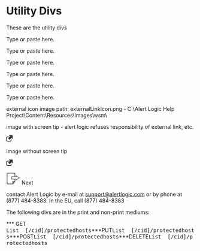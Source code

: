 # Utility Divs

These are the utility divs

Type or paste here.

Type or paste here.

Type or paste here.

Type or paste here.

Type or paste here.

Type or paste here.

external icon image path: externalLinkIcon.png - C:\Alert Logic Help Project\Content\Resources\Images\wsm\

image with screen tip - alert logic refuses responsibility of external link, etc.

![](../Images/wsm/externalLinkIcon_17x17.png "Alert Logic bears no responsibility for the accuracy, legality or content of the external site or for that of subsequent links. Contact the external site for answers to questions regarding its content.")

image without screen tip

![](../Images/wsm/externalLinkIcon_17x17.png "")

![](../Images/spanNext.png)      Next

contact Alert Logic by e-mail at [support@alertlogic.com](mailto:support@alertlogic.com) or by phone at (877) 484-8383. In the EU, call (877) 484-8383

The following divs are in the print and non-print mediums:

***    GET    <kbd>List  [/cid]/protectedhosts</kbd>***PUT<kbd>List  [/cid]/protectedhosts</kbd>***POST<kbd>List  [/cid]/protectedhosts</kbd>***DELETE<kbd>List  [/cid]/protectedhosts</kbd>
